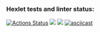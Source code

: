 ### Hexlet tests and linter status:
[![Actions Status](https://github.com/ZimovinMY/php-project-48/actions/workflows/hexlet-check.yml/badge.svg)](https://github.com/ZimovinMY/php-project-48/actions)
<a href="https://codeclimate.com/github/ZimovinMY/php-project-48/maintainability"><img src="https://api.codeclimate.com/v1/badges/da62a524453974cec387/maintainability" /></a>
<a href="https://codeclimate.com/github/ZimovinMY/php-project-48/test_coverage"><img src="https://api.codeclimate.com/v1/badges/da62a524453974cec387/test_coverage" /></a>
[![asciicast](https://asciinema.org/a/ME0ZCvr7Publc5jMvL9tQ1BbP.svg)](https://asciinema.org/a/ME0ZCvr7Publc5jMvL9tQ1BbP)
